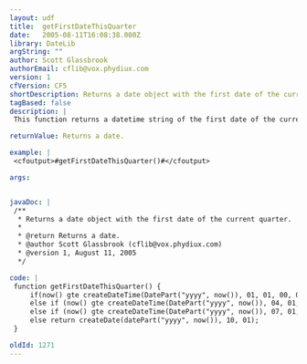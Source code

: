 ```yaml
---
layout: udf
title:  getFirstDateThisQuarter
date:   2005-08-11T16:08:38.000Z
library: DateLib
argString: ""
author: Scott Glassbrook
authorEmail: cflib@vox.phydiux.com
version: 1
cfVersion: CF5
shortDescription: Returns a date object with the first date of the current quarter.
tagBased: false
description: |
 This function returns a datetime string of the first date of the current quarter, using the Now() function.

returnValue: Returns a date.

example: |
 <cfoutput>#getFirstDateThisQuarter()#</cfoutput>

args:


javaDoc: |
 /**
  * Returns a date object with the first date of the current quarter.
  * 
  * @return Returns a date. 
  * @author Scott Glassbrook (cflib@vox.phydiux.com) 
  * @version 1, August 11, 2005 
  */

code: |
 function getFirstDateThisQuarter() {
     if(now() gte createDateTime(DatePart("yyyy", now()), 01, 01, 00, 00, 00) and now() lte createDateTime(DatePart("yyyy", now()), 03, 31, 23, 59, 59)) return createDate(datePart("yyyy", now()), 01, 01);
     else if (now() gte createDateTime(DatePart("yyyy", now()), 04, 01, 00, 00, 00) and now() lte createDateTime(DatePart("yyyy", now()), 06, 30, 23, 59, 59)) return createDate(datePart("yyyy", now()), 04, 01);
     else if (now() gte createDateTime(DatePart("yyyy", now()), 07, 01, 00, 00, 00) and now() lte createDateTime(DatePart("yyyy", now()), 09, 30, 23, 59, 59)) return createDate(datePart("yyyy", now()), 07, 01);
     else return createDate(datePart("yyyy", now()), 10, 01);
 }

oldId: 1271
---
```


